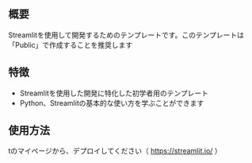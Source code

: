 
## 概要
Streamlitを使用して開発するためのテンプレートです。このテンプレートは「Public」で作成することを推奨します

## 特徴
- Streamlitを使用した開発に特化した初学者用のテンプレート
- Python、Streamlitの基本的な使い方を学ぶことができます

## 使用方法
tのマイページから、デプロイしてください（ https://streamlit.io/ ）

